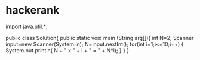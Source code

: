 # hackerank
import java.util.*;
 
 public class Solution{
     public static void main (String arg[]){
         int N=2;
        Scanner input=new Scanner(System.in);
        N=input.nextInt();
        for(int i=1;i<=10;i++) {
        System.out.println( N + " x " + i + " = " + N*i);
        }
    }
}
